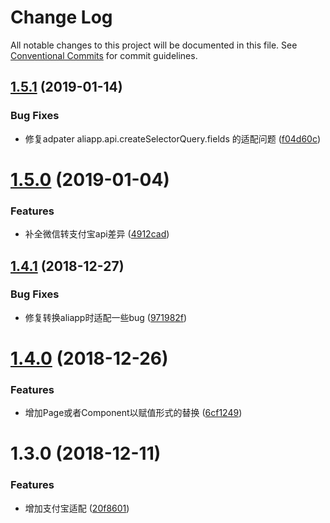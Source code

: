# Change Log

All notable changes to this project will be documented in this file.
See [Conventional Commits](https://conventionalcommits.org) for commit guidelines.

<a name="1.5.1"></a>
## [1.5.1](https://github.com/landn172/jgb-transform/compare/miniapp-adapter@1.5.0...miniapp-adapter@1.5.1) (2019-01-14)


### Bug Fixes

* 修复adpater aliapp.api.createSelectorQuery.fields 的适配问题 ([f04d60c](https://github.com/landn172/jgb-transform/commit/f04d60c))





<a name="1.5.0"></a>
# [1.5.0](https://github.com/landn172/jgb-transform/compare/miniapp-adapter@1.4.1...miniapp-adapter@1.5.0) (2019-01-04)


### Features

* 补全微信转支付宝api差异 ([4912cad](https://github.com/landn172/jgb-transform/commit/4912cad))





<a name="1.4.1"></a>
## [1.4.1](https://github.com/landn172/jgb-transform/compare/miniapp-adapter@1.4.0...miniapp-adapter@1.4.1) (2018-12-27)


### Bug Fixes

* 修复转换aliapp时适配一些bug ([971982f](https://github.com/landn172/jgb-transform/commit/971982f))





<a name="1.4.0"></a>
# [1.4.0](https://github.com/landn172/jgb-transform/compare/miniapp-adapter@1.3.0...miniapp-adapter@1.4.0) (2018-12-26)


### Features

* 增加Page或者Component以赋值形式的替换 ([6cf1249](https://github.com/landn172/jgb-transform/commit/6cf1249))





<a name="1.3.0"></a>
# 1.3.0 (2018-12-11)


### Features

* 增加支付宝适配 ([20f8601](https://github.com/landn172/jgb-transform/commit/20f8601))
